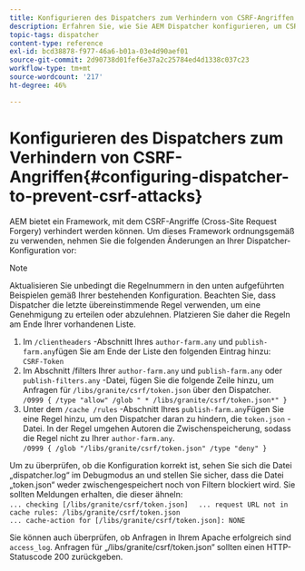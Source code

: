 ```yaml
---
title: Konfigurieren des Dispatchers zum Verhindern von CSRF-Angriffen
description: Erfahren Sie, wie Sie AEM Dispatcher konfigurieren, um CSRF-Angriffe (Cross-Site Request Forgery) zu verhindern.
topic-tags: dispatcher
content-type: reference
exl-id: bcd38878-f977-46a6-b01a-03e4d90aef01
source-git-commit: 2d90738d01fef6e37a2c25784ed4d1338c037c23
workflow-type: tm+mt
source-wordcount: '217'
ht-degree: 46%

---
```


# Konfigurieren des Dispatchers zum Verhindern von CSRF-Angriffen{#configuring-dispatcher-to-prevent-csrf-attacks}

AEM bietet ein Framework, mit dem CSRF-Angriffe (Cross-Site Request Forgery) verhindert werden können. Um dieses Framework ordnungsgemäß zu verwenden, nehmen Sie die folgenden Änderungen an Ihrer Dispatcher-Konfiguration vor:

>[!NOTE]
>
>Aktualisieren Sie unbedingt die Regelnummern in den unten aufgeführten Beispielen gemäß Ihrer bestehenden Konfiguration. Beachten Sie, dass Dispatcher die letzte übereinstimmende Regel verwenden, um eine Genehmigung zu erteilen oder abzulehnen. Platzieren Sie daher die Regeln am Ende Ihrer vorhandenen Liste.

1. Im `/clientheaders` -Abschnitt Ihres `author-farm.any` und `publish-farm.any`fügen Sie am Ende der Liste den folgenden Eintrag hinzu:\
   `CSRF-Token`
1. Im Abschnitt /filters Ihrer `author-farm.any` und `publish-farm.any` oder `publish-filters.any` -Datei, fügen Sie die folgende Zeile hinzu, um Anfragen für `/libs/granite/csrf/token.json` über den Dispatcher.\
   `/0999 { /type "allow" /glob " * /libs/granite/csrf/token.json*" }`
1. Unter dem `/cache /rules` -Abschnitt Ihres `publish-farm.any`Fügen Sie eine Regel hinzu, um den Dispatcher daran zu hindern, die `token.json` -Datei. In der Regel umgehen Autoren die Zwischenspeicherung, sodass die Regel nicht zu Ihrer `author-farm.any`.\
   `/0999 { /glob "/libs/granite/csrf/token.json" /type "deny" }`

Um zu überprüfen, ob die Konfiguration korrekt ist, sehen Sie sich die Datei „dispatcher.log“ im Debugmodus an und stellen Sie sicher, dass die Datei „token.json“ weder zwischengespeichert noch von Filtern blockiert wird. Sie sollten Meldungen erhalten, die dieser ähneln:\
`... checking [/libs/granite/csrf/token.json]  `
`... request URL not in cache rules: /libs/granite/csrf/token.json`\
`... cache-action for [/libs/granite/csrf/token.json]: NONE`

Sie können auch überprüfen, ob Anfragen in Ihrem Apache erfolgreich sind `access_log`. Anfragen für „/libs/granite/csrf/token.json“ sollten einen HTTP-Statuscode 200 zurückgeben.
